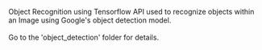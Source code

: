 Object Recognition using Tensorflow
API used to recognize objects within an Image using Google's object detection model.<BR><BR>
Go to the 'object_detection' folder for details.
